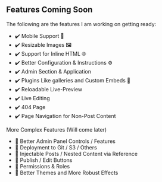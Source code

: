 ## Features Coming Soon

The following are the features I am working on getting ready:

- ✔️ Mobile Support 📱
- ✔️ Resizable Images 🖼️
- ✔️ Support for Inline HTML 🌐
- ✔️ Better Configuration & Instructions :gear:
- ✔️ Admin Section & Application
- ✔️ Plugins Like galleries and Custom Embeds 🔌
- ✔️ Reloadable Live-Preview
- ✔️ Live Editing
- ✔️ 404 Page
- ✔️ Page Navigation for Non-Post Content

More Complex Features (Will come later)
- :construction: Better Admin Panel Controls / Features
- :construction: Deployment to Git / S3 / Others
- :construction: Injectable Posts / Nested Content via Reference
- :construction: Publish / Edit Buttons
- :construction: Permissions & Roles
- :construction: Better Themes and More Robust Effects
